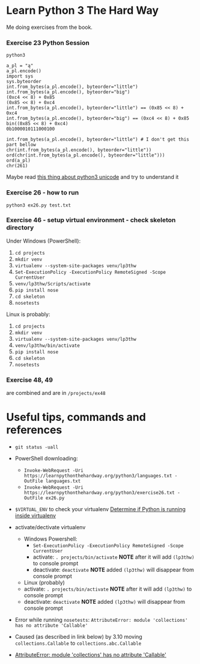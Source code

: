 # Learn Python 3 The Hard Way
Me doing exercises from the book.

### Exercise 23 Python Session

```
python3

a_pl = "ą"
a_pl.encode()
import sys
sys.byteorder
int.from_bytes(a_pl.encode(), byteorder="little")
int.from_bytes(a_pl.encode(), byteorder="big")
(0xc4 << 8) + 0x85
(0x85 << 8) + 0xc4
int.from_bytes(a_pl.encode(), byteorder="little") == (0x85 << 8) + 0xc4
int.from_bytes(a_pl.encode(), byteorder="big") == (0xc4 << 8) + 0x85
bin((0x85 << 8) + 0xc4)
0b1000010111000100

int.from_bytes(a_pl.encode(), byteorder="little") # I don't get this part bellow
chr(int.from_bytes(a_pl.encode(), byteorder="little"))
ord(chr(int.from_bytes(a_pl.encode(), byteorder="little")))
ord(a_pl)
chr(261)
```

Maybe read [this thing about python3 unicode](https://docs.python.org/3/howto/unicode.html) and try to understand it

### Exercise 26 - how to run
`python3 ex26.py test.txt`

### Exercise 46 - setup virtual environment - check skeleton directory
Under Windows (PowerShell):
1. `cd projects`
2. `mkdir venv`
2. `virtualenv --system-site-packages venv/lp3thw`
3. `Set-ExecutionPolicy -ExecutionPolicy RemoteSigned -Scope CurrentUser`
4. `venv/lp3thw/Scripts/activate`
5. `pip install nose`
6. `cd skeleton`
7. `nosetests`

Linux is probably:
1. `cd projects`
2. `mkdir venv`
2. `virtualenv --system-site-packages venv/lp3thw`
3. `venv/lp3thw/bin/activate`
4. `pip install nose`
5. `cd skeleton`
6. `nosetests`

### Exercise 48, 49
are combined and are in `/projects/ex48`


# Useful tips, commands and references
- `git status -uall`
- PowerShell downloading:
  * `Invoke-WebRequest -Uri https://learnpythonthehardway.org/python3/languages.txt -OutFile languages.txt`
  * `Invoke-WebRequest -Uri https://learnpythonthehardway.org/python3/exercise26.txt -OutFile ex26.py`
- `$VIRTUAL_ENV` to check your virtualenv [Determine if Python is running inside virtualenv](https://stackoverflow.com/questions/1871549/determine-if-python-is-running-inside-virtualenv)
- activate/dectivate virtualenv
  - Windows Powershell:
    - `Set-ExecutionPolicy -ExecutionPolicy RemoteSigned -Scope CurrentUser`
    - activate: `. projects/bin/activate` **NOTE** after it will add `(lp3thw)` to console prompt 
    - deactivate: `deactivate` **NOTE** added `(lp3thw)` will disappear from console prompt
  - Linux (probably)
  - activate: `. projects/bin/activate` **NOTE** after it will add `(lp3thw)` to console prompt 
  - deactivate: `deactivate` **NOTE** added `(lp3thw)` will disappear from console prompt

- Error while running `nosetests`: `AttributeError: module 'collections' has no attribute 'Callable'`
- Caused (as described in link below) by 3.10 moving `collections.Callable` to `collections.abc.Callable`
- [AttributeError: module 'collections' has no attribute 'Callable'](https://stackoverflow.com/questions/69515086/error-attributeerror-collections-has-no-attribute-callable-using-beautifu)